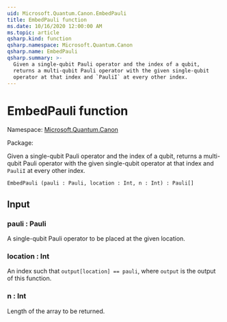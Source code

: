 ```yaml
---
uid: Microsoft.Quantum.Canon.EmbedPauli
title: EmbedPauli function
ms.date: 10/16/2020 12:00:00 AM
ms.topic: article
qsharp.kind: function
qsharp.namespace: Microsoft.Quantum.Canon
qsharp.name: EmbedPauli
qsharp.summary: >-
  Given a single-qubit Pauli operator and the index of a qubit,
  returns a multi-qubit Pauli operator with the given single-qubit
  operator at that index and `PauliI` at every other index.
---
```


# EmbedPauli function

Namespace: [Microsoft.Quantum.Canon](xref:Microsoft.Quantum.Canon)

Package: [](https://nuget.org/packages/)


Given a single-qubit Pauli operator and the index of a qubit,returns a multi-qubit Pauli operator with the given single-qubitoperator at that index and `PauliI` at every other index.

```Q#
EmbedPauli (pauli : Pauli, location : Int, n : Int) : Pauli[]
```


## Input

### pauli : Pauli

A single-qubit Pauli operator to be placed at the given location.


### location : Int

An index such that `output[location] == pauli`, where `output` isthe output of this function.


### n : Int

Length of the array to be returned.

